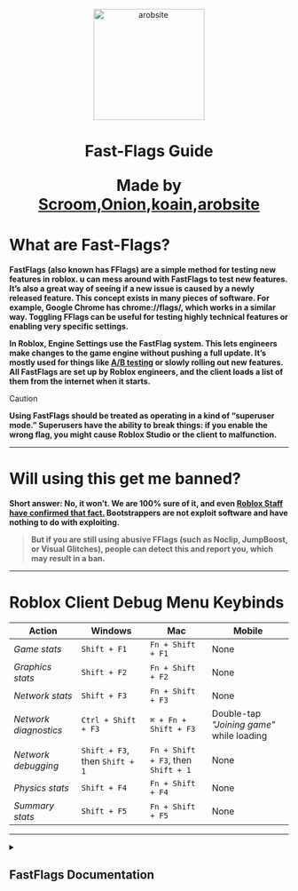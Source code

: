 
<p align="center">
<img src="https://cdn3.emoji.gg/emojis/602959-boobs.gif" alt="arobsite" height="200">
                                                                                                                                                                                                                                                                               </p>
<div align="center">
                                                                                                                                                                                                                                                                               <h1>
Fast-Flags Guide

Made by <a href="https://discord.com/users/1254472513199673347">Scroom</a>,<a href="https://discord.com/users/1104189426374033519">Onion</a>,<a href="https://discord.com/users/1344953953095258144">koain</a>,<a href="https://discord.com/users/1395141912339677186">arobsite</a>
                                                                                                                                                                                                                                                                               </h1>
                                                                                                                                                                                                                                                                              </div>

# What are Fast-Flags?
**FastFlags (also known has FFlags) are a simple method for testing new features in roblox. u can mess around with FastFlags to test new features. It’s also a great way of seeing if a new issue is caused by a newly released feature. This concept exists in many pieces of software. For example, Google Chrome has chrome://flags/, which works in a similar way. Toggling FFlags can be useful for testing highly technical features or enabling very specific settings.**

**In Roblox, Engine Settings use the FastFlag system. This lets engineers make changes to the game engine without pushing a full update. It’s mostly used for things like [A/B testing](https://wikipedia.org/wiki/A/B_testing) or slowly rolling out new features. All FastFlags are set up by Roblox engineers, and the client loads a list of them from the internet when it starts.**
> [!CAUTION]
> **Using FastFlags should be treated as operating in a kind of “superuser mode.” Superusers have the ability to break things: if you enable the wrong flag, you might cause Roblox Studio or the client to malfunction.**
---
# Will using this get me banned?
**Short answer: No, it won’t. We are 100% sure of it, and even [Roblox Staff have confirmed that fact.](https://devforum.roblox.com/t/welcoming-byfron-to-roblox/2018233/693?u=xtremeguy2256 ) Bootstrappers are not exploit software and have nothing to do with exploiting.**
> **But if you are still using abusive FFlags (such as Noclip, JumpBoost, or Visual Glitches), people can detect this and report you, which may result in a ban.**
---
# Roblox Client Debug Menu Keybinds
| **Action**             | **Windows**              | **Mac**                   | **Mobile**                                    |
|------------------------|--------------------------|---------------------------|-----------------------------------------------|
| *Game stats*           | `Shift + F1`             | `Fn + Shift + F1`         | None                                          |
| *Graphics stats*       | `Shift + F2`             | `Fn + Shift + F2`         | None                                          |
| *Network stats*        | `Shift + F3`             | `Fn + Shift + F3`         | None                                          |
| *Network diagnostics*  | `Ctrl + Shift + F3`      | `⌘ + Fn + Shift + F3`     | Double-tap *"Joining game"* while loading    |
| *Network debugging*    | `Shift + F3`, then `Shift + 1` | `Fn + Shift + F3`, then `Shift + 1` | None |
| *Physics stats*        | `Shift + F4`             | `Fn + Shift + F4`         | None                                          |
| *Summary stats*        | `Shift + F5`             | `Fn + Shift + F5`         | None                                          |
---

<details>
<summary><h2><strong>FastFlags Documentation</strong></h2></summary>
<h2>What sites/bot are available for finding Fast-Flags?</h2>

**[FVariables](https://raw.githubusercontent.com/MaximumADHD/Roblox-Client-Tracker/roblox/FVariables.txt) ~ A sorted list of fast variables, which are used by Roblox to toggle changes to the engine remotely on multiple platforms without having to redeploy the client**

**[Flemish FastFlags](https://discord.gg/UHfwyxjeya) ~ This bot brings together all the features in one place. Instead of using separate tools like FVariables, you can access and use every FastFlag-related function through simple commands**

---
<details>
<summary><h2>Fast-Flags Tips-Explanations</h2></summary>

> 1. Roblox is mainly a CPU based game.
> 2. You can find fastflags in the Roblox Dev Console Memory.
> 3. FLogDebugShowFlagState is 90% correct; it only turns 100% correct when you join a game.
> 4. Having overlays can actually harm FPS, so yes. `FFlagDebugDisplayFPS` can actually reduce FPS.
> 5. Disabling **all** `telemetry`, will not do anything in terms of performance. It will also cause visual and other bugs.
---
<details>
<summary><h2>Fast-Flags Bits</h2></summary>

**A "bit" is how much data can be processed. For example, 64 bit will process more data than a 32 bit.**

**There is only 3 types of bits in fastflags**

> **32 Bit - Maximum value is 2,147,483,647**
>
> **16 Bit - Maximum value is 32,767**
>
> **8 Bit - Maximum value is 255.**

**These maximum values all can be checked with flagstate. 8 bit fastflags are generally useless and have no use.**

---
<details>
<summary><h2>Fast-Flags Headers</h2></summary>

> 1. `_IXP` ~ Internet Exchange Point. Used in IP networking, allowing Internet Service Providers (ISPs) to exchange traffic between their networks.
> 2. `_Staged` ~ A replica of a production environment, often used for testing or staging purposes.
> 3. `_PlaceFilter` ~ A filter that restricts FastFlags to a specific experience (place). Useful for saving time when switching between different games.
> 4. `_DataCenterFilter` ~ Similar to _PlaceFilter, but applies to datacenter IDs. Mainly useful for RakNet-related FastFlags.
```
{ "DFFlagDebugPauseVoxelizer_PlaceFilter": "True;GameID",
"DFIntConnectionMTUSize_DataCenterFilter": "1472;DataCenterID" }
```
---
<details>
<summary><h2><strong>Fast-Flags Configuration Prefixes</strong></h2></summary>

---
### `DFFlag`
> **Dynamic Fast Flag**
> - **Type:** Boolean (`true/false`)
> - **Description:** A dynamic flag that can be modified during runtime. It automatically updates every 5 minutes, reflecting any changes made to it.

### `FFlag`
> **Fast Flag**
> - **Type:** Boolean (`true/false`)
> - **Description:** A static flag that is initialized once and does not change throughout the session. It remains constant until a new session begins.

### `FInt`
> **Fast Integer**
> - **Type:** Integer (`-2147483648` to `2147483647`)
> - **Description:** A static integer that is initialized once and remains unchanged throughout the session. It only updates when a new session starts.

### `DFInt`
> **Dynamic Fast Integer**
> - **Type:** Integer (`-2147483648` to `2147483647`)
> - **Description:** A dynamic integer that can be updated during runtime. It refreshes automatically every 5 minutes to reflect any changes.

### `FLog`
> **Fast Log**
> - **Type:** Boolean (`true/false`) or Integer (`-2147483648` to `2147483647`) or Byte (`Warning, Verbose, ect`)
> - **Description:** A static log variable that is initialized once and does not change until a new session. It remains constant until the session is reset.

### `DFLog`
> **Dynamic Fast Log**
> - **Type:** Boolean (`true/false`) or Integer (`-2147483648` to `2147483647`) or Byte (`Warning, Verbose, ect`)
> - **Description:** A dynamic log variable that can change during runtime. It automatically refreshes every 5 minutes to reflect any updates made.

### `FString`
> **Fast String**
> - **Type:** String (`text`)
> - **Description:** A static string variable that is initialized once and remains unchanged throughout the session. It does not update until a new session starts.

### `DFString`
> **Dynamic Fast String**
> - **Type:** String (`text`)
> - **Description:** A dynamic string that can be updated during runtime. It automatically updates every 5 minutes to reflect any changes made.

### `SFFlag`
> **Synchronized Fast Flag**
> **Type:** Boolean (`true/false`) or Integer (`-2147483648` to `2147483647`)
> **Description:** A synchronized flag variable that is loaded by the server and sent to the client. It ensures that the flag’s state is consistent across different clients. The flag's value is forced by the server and cannot be changed by the client (you).
---
<details>
<summary><h2><strong>Fast-Flags Acronyms</strong></h2></summary>

---
> # "A" Letter Acronym FastFlags
---
```
AR: Augmented Reality
AI: Artificial Intelligence

Avg: Average
Agg: Aggregate
ACK: Acknowledge
ABR: Adaptive Bitrate
ACS: Access Control System
AUM: Assets under management
ACE: Animation Curve-Clip Editor
ACR: Asset Content-Cache Resolver
AES: Advanced Encryption Standard
AMC: Automated Moderation Capture
ACP: Accelerated Collision Pipeline
API: Application Programming Interface
ATC: Asset Transaction Cache / Automatic TXT Capture

Auth: Authentication
ASAN: AddressSanitizer
ACCb: Access Control Callback
AABB: Axis-Aligned Bounding Box
APGS: Asynchronous Projected Gauss-Seidel
ASTC: Adaptive Scalable Texture Compression
AICO: Artificial Intelligence Code Completion-Assistant

Async: Asynchronous
Arg-Args: Argument(s)
Aniso: Anisotropic Filtering
```

---
> # "B" Letter Acronym FastFlags
---
```
BW: Bandwidth
BG: Backgroun
BC: Block Compression
BVH: Bounding Volume Hierarchy
BPS: Bytes-Bits Per Seconds
BFS: Breadth-First Search
BTID: Browser Tracking-Token ID
```
---
> # "C" Letter Acronym FastFlags
---
```
CN: China
CD: Compositor Debugger

CTA: Call to Action
CPP: C++ [C Plus Plus]
CFM: Custom Fonts Module
CLI: Client-Command Line Interface
CSG: Constructive Solid Geometry
CCD: Cyclic Coordinate Descent
CDN: Content Delivery Network
CJK: Chinese-Japanese-Korean
CPU: Central Processing Unit
CSV: Comma-Separated Values
CDC: Compressed Data Codec
CFL: Courant–Friedrichs–Lewy Condition

Cull: Culling
CFrame: Coordinate Frame
Calc: Calculation/Calculate
```
---
> # "D" Letter Acronym FastFlags
---
```
DB: Database
DC: Data Carrier
Diff: Difference
DPI: Dots per inch
DMP: DataModelPatch
DOF: Depth of Field
DNS: Domain Name System
DSP: Digital Signal Processing
DCR: Developer Console Rewrite
DRM: Digital Rights Management
DRS: Dynamic Resolution Scaling
DXT: DIrectX Texture Compression (S3TC)
Diq: Data Ingestion Quota / Delay-In-Queue
DCD: Data Carrier Detection-Decomposition / Dynamic CSG Decomposition
```
---
> # "E" Letter Acronym FastFlags
---
```
EXP: Experience
ELF: Event Logging Framework

Exec: Execute
Email: Electronic Mail
ESEI: Event Stream Edge Ingestion
```
---
> # "F" Letter Acronym FastFlags
---
```
FC: Fast Cluster
FV: FastVariables
FK: Forward Kinematics

FIB: Future Is Bright
FPS: Frames Per Second
FRM: Frame Rate Manager
FSM: Froxel-Forward Shading-Shadow Manager / Finite State Machine

Func: Function
Freq: Frequency
FTUX: First Time User Experience
```
---
> # "G" Letter Acronym FastFlags
---
```
GB: Gigabyte
GC: Garbage Collection / Game Content

GLC: Gui Layout Container
GPU: Graphics Processing Unit
Gma: Game Manager API / Google Mobile Ads
GJK: Gilbert–Johnson–Keerthi Distance Algorithm

glFT: GL Transmission Format
GUAC: Global User App Configuration
GUID: UUID - Globally / Universally Unique Identifier
```
---
> # "H" Letter Acronym FastFlags
---
```
HSR: Hidden Surface Removal
HDR: High Dynamic Range

HTTP: Hypertext Transfer Protocol
Hz/Hertz: Measurement For Frequency
HTTPS: Hypertext Transfer Protocol Secure
HACD: Hierarchical Approximate Convex Decomposition
```
---
> # "I" Letter Acronym FastFlags
---
```
IP: Internet Protocol
Iter(s): Iteration(s)
Ik: Inverse Kinematics
IG: Intel-Integrated-Immediate Graphics

IAP: In-App Purchase
Inc: Incoming / Income
IAS: Input Action System
ISA: Instance Class Name
IBL: Image-Based Lighting
IXP: Internet Exchange Point
iOS: iPhone Operating System
ISR: Interrupt Service Routine
IDE: Integrated Development Environment
```
---
> # "K" Letter Acronym FastFlags
---
```
KB: Kilobytes
KD: K-Dimensional
KBpS: Kilobytes Per Second

KFS: Key Frame Sequence
KTX: Khronos Texture
```
---
> # "L" Letter Acronym FastFlags
---
```
LT: Live Telemetry
LMKD: Low Memory Killer Daemon

LOD: Level of Detail
LSC: Lua Script Cache
LRU: Least Recently Used
LERP: Linear Interpolation
LSP: Language Server Protocol
LMS: Log-Latency Measurement Service
LDL: Lower Diagonal Transpose [L: lower triangular matrix | D: diagonal matrix | L: transpose of L]
```
---
> # "M" Letter Acronym FastFlags
---
```
MB: Megabyte
ML: Machine Learning

Max: Maximum
Msg: Message
MIB: Mebibyte
Min: Minutes-Minimum
MPS: Market Place Service
MRS: Message Routing Service
MTU: Maximum Transition Unit
MRF: Multiple Replication Foci
MFT: Metrics-Memory-Monitoring Fault Telemetry
MRD: Metrics-Monitoring Report Data / Mega Replicator Data-Dictionary

Mutex: Mutual Exclusion
MMAP: Memory-Mapped File I/O
MS/MSec/Millis: Milliseconds
MacOS: Macintosh Operating System
MSAA: Multisampling Antialiasing
```
---
> # "N" Letter Acronym FastFlags
---
```
NS: Native Service / N Seconds
NLSM: Network Layer Statistics-State Monitor
NCNN: Neural Network Inference Framework
NLERP - Normalized Linear Interpolation

Num: Number
NAT: Network Address Translation
NOU: Number of Units-Network Ownership
NII: Network Interpolation-Integration / Natural-Language Input Inspection-Inference
```
---
> # "O" Letter Acronym FastFlags
---
```
OTA: Over-the-Air
OOM: Out Of Memory
OS: Operating System
OOP: Object Oriented Programming
```
---
> # "P" Letter Acronym FastFlags
---
```
PC: Personal Computer
PD: Physics Data [Proportional-Derivative]

Pkt: Packet
Ptr: Pointer
Pct: Percent
Par: Particle
PPJ: Price Per Job (?)
POC: Proof of Concept
PDP: Product Detail Page
PPP: Per-Particle Physics
PGS: Projected Gauss-Seidel
PBR: Physically Based Rendering
PMD: Packet Metadata Decoder / Part-Mesh Data
PVS: Potentially Visible Sets / Position–Velocity Solver

Poly: Polygon
Prio: Priority
Param: Parameter
Perf: Performance
Prot: Protocol-Protection
PCGDK: PC Gaming Development Kit
```
---
> # "R" Letter Acronym FastFlags
---
```
Rx: Receive
RN: Rotation Number
Roact: Rodux-Roblox UI Frameworks

Rbx: Roblox
Rcv: Receive
Rep: Replicator
RTT: Round-Trip Time
RTC: Real-Time Communication
RTL: Right-to-Left (Arabic TXT)
RSPV: Roblox Experience Event Prompt
RSS: Resident Set Size / Rich Site Summary
RCC: Remote Chat Channel / Roblox Cloud Compute
```
---
> # "S" Letter Acronym FastFlags
---
```
SJ: Stream Job
SM: Static Mesh
SN: Scale Number
SK: Skeletal-Skeleton Mesh

Snd: Send
Sec: Seconds
Sim: Simulation
STT: Speech-to-Text
SJT: Stream Job Time
SSL: Secure Sockets Layer
SDF: Signed Distance Field
Sat: Separating Axis Theorem
SSR: Screen Space Reflections
SDK: Software Development Kit
SFU: Selective Forwarding Unit
STR: Scene Tree Renderer / String

Stat: Statistics
SSAA: Supersampling Antialiasing
Sync: Synchronized-Synchronization
SIMD: Single Instruction Multiple Data
SLERP - Spherical Linear Interpolation
```
---
> # "T" Letter Acronym FastFlags
---
```
Tx: Transmit
Thou: Thousand-Thousandths
TN: Translation (Pyhics) Number
TC: Texture Compression / Team Create / Terms Compliance

TTS: Text-to-Speech
TCS: Text Chat Service
TAA: Temporal Anti-Aliasing
TLS: Transport Layer Security
TCP: Transmission Control Protocol
```
---
> # "U" Letter Acronym FastFlags
---
```
UX: User Experience
US-USec: Microseconds
UI: Screen UI or User Interface
UWP: Universal Windows Program
URL: Uniform Resource Locator
URE: Unreliable Remote Event
UDP: User Datagram Protocol
UGC: User-Generated Content
```
---
> # "V/W" Letter Acronym FastFlags
---
```
VK: Vulkan
WK: Webkit
WS: Web Socket
V[Number]: Version
VR: Virtual Reality
VM: Virtual Machine
VRAM: Video Random-Access Memory

Win: Windows
Var: Variable/Variant
WMD: Vocaloid Motion Data
VAD: Voice Activity Detection
VNG: Vietnamese-VinaGames [Vietnamese Company]
```
---
> # "J/Q/X/Y/Z" Letter Acronym FastFlags
---
```
Xbox: DirectX Box
XHR: XMLHttpRequest
QSG: Qt Scene Graph
JIT: Just-in-Time (Compilation)
JDI: Json Delta Interchange
QoS: Quality of Service
YUV: Y-Luma U,V-Chroma
```
---
